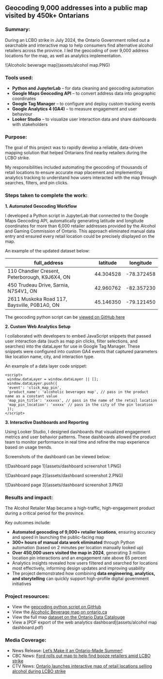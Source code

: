 ## Geocoding 9,000 addresses into a public map visited by 450k+ Ontarians

### Summary:

During an LCBO strike in July 2024, the Ontario Government rolled out a searchable and interactive map to help consumers find alternative alcohol retailers across the province. I led the geocoding of over 9,000 address locations for the map, as well as analytics implementation.

![Alcoholic beverage map](assets/alcohol map.PNG)

### Tools used:

- **Python and JupyterLab** – for data cleaning and geocoding automation
- **Google Maps Geocoding API** – to convert address data into geographic coordinates
- **Google Tag Manager** – to configure and deploy custom tracking events
- **Google Analytics 4 (GA4)** – to measure engagement and user behaviour
- **Looker Studio** – to visualize user interaction data and share dashboards with stakeholders

### Purpose:

The goal of this project was to rapidly develop a reliable, data-driven mapping solution that helped Ontarians find nearby retailers during the LCBO strike. 

My responsibilities included automating the geocoding of thousands of retail locations to ensure accurate map placement and implementing analytics tracking to understand how users interacted with the map through searches, filters, and pin clicks.

### Steps taken to complete the work:

**1. Automated Geocoding Workflow**

I developed a Python script in JupyterLab that connected to the Google Maps Geocoding API, automatically generating latitude and longitude coordinates for more than 6,000 retailer addresses provided by the Alcohol and Gaming Commission of Ontario. This approach eliminated manual data entry and ensured every retail location could be precisely displayed on the map. 

An example of the updated dataset below:

| full_address | latitude | longitude |
| -------- | ------- | ------- |
| 110 Chandler Cresent, Peterborough, K9J6X4, ON | 44.304528 | -78.372458 |
| 450 Trudeau Drive, Sarnia, N7S4V1, ON | 42.960762 | -82.357230 |
| 2611 Muskoka Road 117, Baysville, P0B1A0, ON | 45.146350 | -79.121450 |

The geocoding python script can be [viewed on GitHub here](https://github.com/justinduckett/google-maps-geocoding-script)

**2. Custom Web Analytics Setup**

I collaborated with developers to embed JavaScript snippets that passed user interaction data (such as map pin clicks, filter selections, and searches) into the dataLayer for use in Google Tag Manager. These snippets were configured into custom GA4 events that captured parameters like location name, city, and interaction type.

An example of a data layer code snippet:

```
<script>
 window.dataLayer = window.dataLayer || [];
 window.dataLayer.push({
 'event': 'click_map_pin',
 'product_name': 'alcoholic beverages map', // pass in the product name as a constant value
 'map_pin_title': 'xxxxxx', // pass in the name of the retail location
 'map_pin_location': 'xxxxx' // pass in the city of the pin location
 });
</script>
```

**3. Interactive Dashboards and Reporting**

Using Looker Studio, I designed dashboards that visualized engagement metrics and user behavior patterns. These dashboards allowed the product team to monitor performance in real time and refine the map experience based on usage trends.

Screenshots of the dashboard can be viewed below:

![Dashboard page 1](assets/dashboard screenshot 1.PNG)

![Dashboard page 2](assets/dashboard screenshot 2.PNG)

![Dashboard page 3](assets/dashboard screenshot 3.PNG)
### Results and impact:

The Alcohol Retailer Map became a high-traffic, high-engagement product during a critical period for the province.

Key outcomes include:

- **Automated geocoding of 9,000+ retailer locations**, ensuring accuracy and speed in launching the public-facing map
- **300+ hours of manual data work eliminated** through Python automation (based on 2 minutes per location manually looked up)
- **Over 450,000 users visited the map in 2024**, generating 3 million location pin interactions and an engagement rate above 65 percent
- Analytics insights revealed how users filtered and searched for locations most effectively, informing design updates and improving usability
- The project demonstrated how combining **data engineering, analytics, and storytelling** can quickly support high-profile digital government initiatives

### Project resources:

- View the [geocoding python script on GitHub](https://github.com/justinduckett/google-maps-geocoding-script)
- View the [Alcoholic Beverage map on ontario.ca](https://www.ontario.ca/page/where-buy-alcoholic-beverages)
- View the full map [dataset on the Ontario Data Catalouge](https://data.ontario.ca/dataset/alcohol-sales-in-retail-stores)
- View a [PDF export of the web analytics dashboard](assets/alcohol map dashboard.pdf)

### Media Coverage:

- News Release: [Let’s Make it an Ontario-Made Summer!](https://news.ontario.ca/en/release/1004813/lets-make-it-an-ontario-made-summer)
- CBC News: [Ford rolls out map to help find booze retailers amid LCBO strike](https://www.cbc.ca/news/canada/toronto/online-map-alcohol-sales-ontario-lcbo-strike-1.7257144)
- CTV News: [Ontario launches interactive map of retail locations selling alcohol during LCBO strike](https://www.ctvnews.ca/toronto/article/new-map-shows-2300-ontario-locations-where-you-can-still-buy-alcohol-during-lcbo-strike/)
